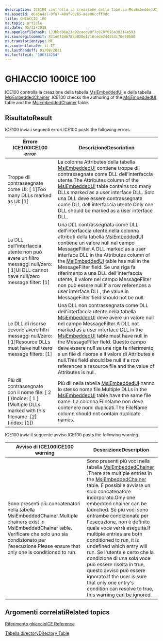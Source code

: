 ```yaml
---
description: ICE100 controlla la creazione della tabella MsiEmbeddedUI e della tabella MsiEmbeddedChainer.
ms.assetid: e6a5a4a7-9fa7-40af-82b5-aee06ccff0dc
title: GHIACCIO 100
ms.topic: article
ms.date: 05/31/2018
ms.openlocfilehash: 133bbd86e23a92cacd90f7c078f076a38214e593
ms.sourcegitcommit: 831e8f3db78ab820e1710cede244553c70e50500
ms.translationtype: MT
ms.contentlocale: it-IT
ms.lasthandoff: 01/08/2021
ms.locfileid: "106314254"
---
```

# <a name="ice-100"></a><span data-ttu-id="edeeb-103">GHIACCIO 100</span><span class="sxs-lookup"><span data-stu-id="edeeb-103">ICE 100</span></span>

<span data-ttu-id="edeeb-104">ICE100 controlla la creazione della tabella [MsiEmbeddedUI](msiembeddedui-table.md) e della tabella [MsiEmbeddedChainer](msiembeddedchainer-table.md) .</span><span class="sxs-lookup"><span data-stu-id="edeeb-104">ICE100 checks the authoring of the [MsiEmbeddedUI](msiembeddedui-table.md) table and the [MsiEmbeddedChainer](msiembeddedchainer-table.md) table.</span></span>

## <a name="result"></a><span data-ttu-id="edeeb-105">Risultato</span><span class="sxs-lookup"><span data-stu-id="edeeb-105">Result</span></span>

<span data-ttu-id="edeeb-106">ICE100 invia i seguenti errori.</span><span class="sxs-lookup"><span data-stu-id="edeeb-106">ICE100 posts the following errors.</span></span>



| <span data-ttu-id="edeeb-107">Errore ICE100</span><span class="sxs-lookup"><span data-stu-id="edeeb-107">ICE100 error</span></span>                                                  | <span data-ttu-id="edeeb-108">Descrizione</span><span class="sxs-lookup"><span data-stu-id="edeeb-108">Description</span></span>                                                                                                                                                                                                                                             |
|---------------------------------------------------------------|---------------------------------------------------------------------------------------------------------------------------------------------------------------------------------------------------------------------------------------------------------|
| <span data-ttu-id="edeeb-109">Troppe dll contrassegnate come UI: \[ 1\]</span><span class="sxs-lookup"><span data-stu-id="edeeb-109">Too many DLLs marked as UI: \[1\]</span></span>                             | <span data-ttu-id="edeeb-110">La colonna Attributes della tabella [MsiEmbeddedUI](msiembeddedui-table.md) contiene troppe dll contrassegnate come DLL dell'interfaccia utente.</span><span class="sxs-lookup"><span data-stu-id="edeeb-110">The Attributes column of the [MsiEmbeddedUI](msiembeddedui-table.md) table contains too many DLLs marked as a user interface DLL.</span></span> <span data-ttu-id="edeeb-111">Solo una DLL deve essere contrassegnata come DLL dell'interfaccia utente.</span><span class="sxs-lookup"><span data-stu-id="edeeb-111">Only one DLL should be marked as a user interface DLL.</span></span>                                                               |
| <span data-ttu-id="edeeb-112">La DLL dell'interfaccia utente non può avere un filtro messaggi null/zero: \[ 1\]</span><span class="sxs-lookup"><span data-stu-id="edeeb-112">UI DLL cannot have null/zero message filter: \[1\]</span></span>            | <span data-ttu-id="edeeb-113">Una DLL contrassegnata come DLL dell'interfaccia utente nella colonna attributi della tabella [MsiEmbeddedUI](msiembeddedui-table.md) contiene un valore null nel campo MessageFilter.</span><span class="sxs-lookup"><span data-stu-id="edeeb-113">A DLL marked as a user interface DLL in the Attributes column of the [MsiEmbeddedUI](msiembeddedui-table.md) table has null in the MessageFilter field.</span></span> <span data-ttu-id="edeeb-114">Se una riga fa riferimento a una DLL dell'interfaccia utente, il valore nel campo MessageFilter non può essere null.</span><span class="sxs-lookup"><span data-stu-id="edeeb-114">If a row references a user interface DLL, the value in MessageFilter field should not be null.</span></span> |
| <span data-ttu-id="edeeb-115">Le DLL di risorse devono avere filtri messaggi null/zero: \[ 1\]</span><span class="sxs-lookup"><span data-stu-id="edeeb-115">Resource DLLs must have null/zero message filters: \[1\]</span></span>      | <span data-ttu-id="edeeb-116">Una DLL non contrassegnata come DLL dell'interfaccia utente nella tabella [MsiEmbeddedUI](msiembeddedui-table.md) deve avere un valore null nel campo MessageFilter.</span><span class="sxs-lookup"><span data-stu-id="edeeb-116">A DLL not marked as a user interface DLL in the [MsiEmbeddedUI](msiembeddedui-table.md) table must have null in the MessageFilter field.</span></span> <span data-ttu-id="edeeb-117">Questo campo deve essere null se una riga fa riferimento a un file di risorse e il valore di Attributes è null.</span><span class="sxs-lookup"><span data-stu-id="edeeb-117">This field should be null if a row references a resource file and the value of Attributes is null.</span></span>            |
| <span data-ttu-id="edeeb-118">Più dll contrassegnate con il nome file: \[ 2 \] (Indice: \[ 1 \] )</span><span class="sxs-lookup"><span data-stu-id="edeeb-118">Multiple DLLs marked with this filename: \[2\] (index: \[1\])</span></span> | <span data-ttu-id="edeeb-119">Più dll nella tabella [MsiEmbeddedUI](msiembeddedui-table.md) hanno lo stesso nome file.</span><span class="sxs-lookup"><span data-stu-id="edeeb-119">Multiple DLLs in the [MsiEmbeddedUI](msiembeddedui-table.md) table have the same file name.</span></span> <span data-ttu-id="edeeb-120">La colonna FileName non deve contenere nomi duplicati.</span><span class="sxs-lookup"><span data-stu-id="edeeb-120">The FileName column should not contain duplicate names.</span></span>                                                                                                    |



 

<span data-ttu-id="edeeb-121">ICE100 invia il seguente avviso.</span><span class="sxs-lookup"><span data-stu-id="edeeb-121">ICE100 posts the following warning.</span></span>



| <span data-ttu-id="edeeb-122">Avviso di ICE100</span><span class="sxs-lookup"><span data-stu-id="edeeb-122">ICE100 warning</span></span>                                                                                          | <span data-ttu-id="edeeb-123">Descrizione</span><span class="sxs-lookup"><span data-stu-id="edeeb-123">Description</span></span>                                                                                                                                                                                                                                                                                                                         |
|---------------------------------------------------------------------------------------------------------|-------------------------------------------------------------------------------------------------------------------------------------------------------------------------------------------------------------------------------------------------------------------------------------------------------------------------------------|
| <span data-ttu-id="edeeb-124">Sono presenti più concatenatori nella tabella MsiEmbeddedChainer.</span><span class="sxs-lookup"><span data-stu-id="edeeb-124">Multiple chainers exist in MsiEmbeddedChainer table.</span></span> <span data-ttu-id="edeeb-125">Verificare che solo uno sia condizionato per l'esecuzione.</span><span class="sxs-lookup"><span data-stu-id="edeeb-125">Please ensure that only one is conditioned to run.</span></span> | <span data-ttu-id="edeeb-126">Sono presenti più voci nella tabella [MsiEmbeddedChainer](msiembeddedchainer-table.md) .</span><span class="sxs-lookup"><span data-stu-id="edeeb-126">There are multiple entries in the [MsiEmbeddedChainer](msiembeddedchainer-table.md) table.</span></span> <span data-ttu-id="edeeb-127">È possibile avviare un solo concatenatore incorporato.</span><span class="sxs-lookup"><span data-stu-id="edeeb-127">Only one embedded chainer can be launched.</span></span> <span data-ttu-id="edeeb-128">Se più voci sono entrambe condizionate per l'esecuzione, non è definito quale voce verrà eseguita.</span><span class="sxs-lookup"><span data-stu-id="edeeb-128">If multiple entries are both conditioned to run, it is undefined which entry will run.</span></span> <span data-ttu-id="edeeb-129">Se l'utente è certo che la condizione di una sola voce può essere risolta in true, questo avviso può essere ignorato.</span><span class="sxs-lookup"><span data-stu-id="edeeb-129">If the user is sure that only one entry's condition can resolve to true, this warning can be ignored.</span></span> |



 

## <a name="related-topics"></a><span data-ttu-id="edeeb-130">Argomenti correlati</span><span class="sxs-lookup"><span data-stu-id="edeeb-130">Related topics</span></span>

<dl> <dt>

[<span data-ttu-id="edeeb-131">Riferimento ghiaccio</span><span class="sxs-lookup"><span data-stu-id="edeeb-131">ICE Reference</span></span>](ice-reference.md)
</dt> <dt>

[<span data-ttu-id="edeeb-132">Tabella directory</span><span class="sxs-lookup"><span data-stu-id="edeeb-132">Directory Table</span></span>](directory-table.md)
</dt> </dl>

 

 



